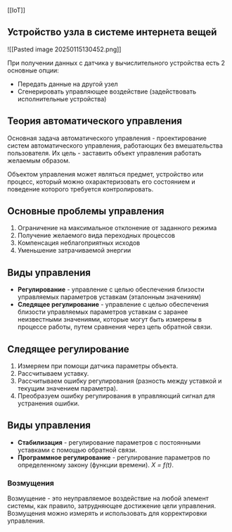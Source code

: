 [[IoT]]

## Устройство узла в системе интернета вещей

![[Pasted image 20250115130452.png]]

При получении данных с датчика у вычислительного устройства есть 2 основные опции:
- Передать данные на другой узел
- Сгенерировать управляющее воздействие (задействовать исполнительные устройства)

## Теория автоматического управления

Основная задача автоматического управления - проектирование систем автоматического управления, работающих без вмешательства пользователя. Их цель - заставить объект управления работать желаемым образом.

Объектом управления может являться предмет, устройство или процесс, который можно охарактеризовать его состоянием и поведение которого требуется контролировать.
## Основные проблемы управления
1. Ограничение на максимальное отклонение от заданного режима
2. Получение желаемого вида переходных процессов
3. Компенсация неблагоприятных исходов
4. Уменьшение затрачиваемой энергии
## Виды управления

- **Регулирование** - управление с целью обеспечения близости управляемых параметров уставкам (эталонным значениям)
- **Следящее регулирование** - управление с целью обеспечения близости управляемых параметров уставкам с заранее неизвестными значениями, которые могут быть измерены в процессе работы, путем сравнения через цепь обратной связи.
## Следящее регулирование
1. Измеряем при помощи датчика параметры объекта.
2. Рассчитываем уставку.
3. Рассчитываем ошибку регулирования (разность между уставкой и текущим значением параметра).
4. Преобразуем ошибку регулирования в управляющий сигнал для устранения ошибки.
## Виды управления

- **Стабилизация** - регулирование параметров с постоянными уставками с помощью обратной связи.
- **Программное регулирование** - регулирование параметров по определенному закону (функции времени). *X = f(t)*.
### Возмущения
Возмущение - это неуправляемое воздействие на любой элемент системы, как правило, затрудняющее достижение цели управления.
Возмущения можно измерять и использовать для корректировки управления.
